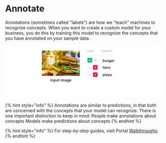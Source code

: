 # Annotate

Annotations \(sometimes called "labels"\) are how we "teach" machines to recognize concepts. When you want to create a custom model for your business, you do this by training this model to recognize the concepts that you have annotated on your sample data.

![image](../../.gitbook/assets/annotate%20%282%29%20%282%29%20%282%29%20%282%29%20%282%29%20%282%29.jpg)

{% hint style="info" %}
Annotations are similar to predictions, in that both are concerned with the concepts that your model can recognize. There is one important distinction to keep in mind: People make annotations about concepts Models make predictions about concepts
{% endhint %}

{% hint style="info" %}
For step-by-step guides, visit Portal [Walkthroughs](https://github.com/Clarifai/docs/tree/2a43e94fc3a04b1637d6277b8b41c16d70e6e36b/portal-guide/walkthroughs/README.md).
{% endhint %}

